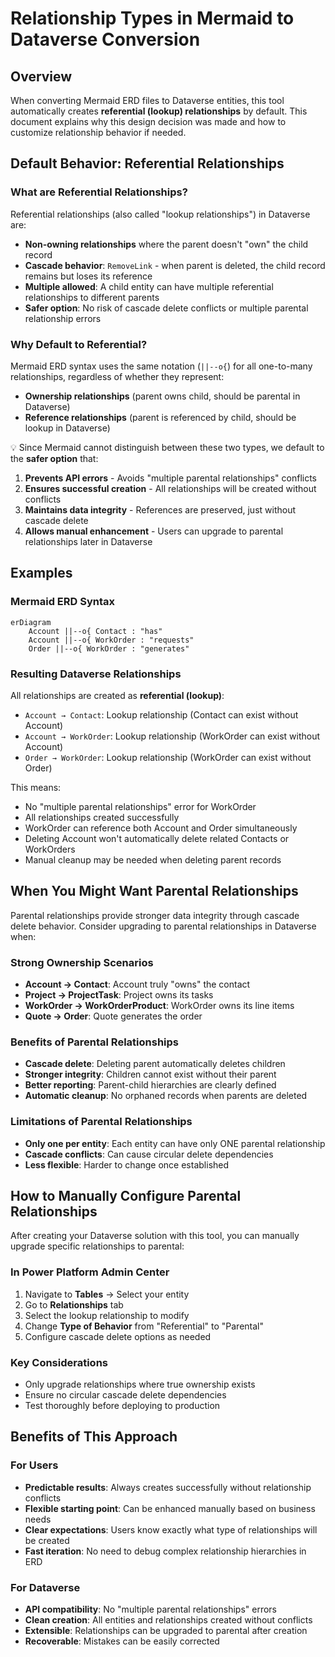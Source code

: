 # Relationship Types in Mermaid to Dataverse Conversion

## Overview

When converting Mermaid ERD files to Dataverse entities, this tool automatically creates **referential (lookup) relationships** by default. This document explains why this design decision was made and how to customize relationship behavior if needed.

## Default Behavior: Referential Relationships

### What are Referential Relationships?

Referential relationships (also called "lookup relationships") in Dataverse are:
- **Non-owning relationships** where the parent doesn't "own" the child record
- **Cascade behavior**: `RemoveLink` - when parent is deleted, the child record remains but loses its reference
- **Multiple allowed**: A child entity can have multiple referential relationships to different parents
- **Safer option**: No risk of cascade delete conflicts or multiple parental relationship errors

### Why Default to Referential?

Mermaid ERD syntax uses the same notation (`||--o{`) for all one-to-many relationships, regardless of whether they represent:
- **Ownership relationships** (parent owns child, should be parental in Dataverse)
- **Reference relationships** (parent is referenced by child, should be lookup in Dataverse)

💡 Since Mermaid cannot distinguish between these two types, we default to the **safer option** that:
1. **Prevents API errors** - Avoids "multiple parental relationships" conflicts
2. **Ensures successful creation** - All relationships will be created without conflicts
3. **Maintains data integrity** - References are preserved, just without cascade delete
4. **Allows manual enhancement** - Users can upgrade to parental relationships later in Dataverse

## Examples

### Mermaid ERD Syntax
```mermaid
erDiagram
    Account ||--o{ Contact : "has"
    Account ||--o{ WorkOrder : "requests"
    Order ||--o{ WorkOrder : "generates"
```

### Resulting Dataverse Relationships
All relationships are created as **referential (lookup)**:
- `Account → Contact`: Lookup relationship (Contact can exist without Account)
- `Account → WorkOrder`: Lookup relationship (WorkOrder can exist without Account)  
- `Order → WorkOrder`: Lookup relationship (WorkOrder can exist without Order)

This means:
- No "multiple parental relationships" error for WorkOrder
- All relationships created successfully
- WorkOrder can reference both Account and Order simultaneously
- Deleting Account won't automatically delete related Contacts or WorkOrders
- Manual cleanup may be needed when deleting parent records

## When You Might Want Parental Relationships

Parental relationships provide stronger data integrity through cascade delete behavior. Consider upgrading to parental relationships in Dataverse when:

### Strong Ownership Scenarios
- **Account → Contact**: Account truly "owns" the contact
- **Project → ProjectTask**: Project owns its tasks
- **WorkOrder → WorkOrderProduct**: WorkOrder owns its line items
- **Quote → Order**: Quote generates the order

### Benefits of Parental Relationships
- **Cascade delete**: Deleting parent automatically deletes children
- **Stronger integrity**: Children cannot exist without their parent
- **Better reporting**: Parent-child hierarchies are clearly defined
- **Automatic cleanup**: No orphaned records when parents are deleted

### Limitations of Parental Relationships
- **Only one per entity**: Each entity can have only ONE parental relationship
- **Cascade conflicts**: Can cause circular delete dependencies
- **Less flexible**: Harder to change once established

## How to Manually Configure Parental Relationships

After creating your Dataverse solution with this tool, you can manually upgrade specific relationships to parental:

### In Power Platform Admin Center
1. Navigate to **Tables** → Select your entity
2. Go to **Relationships** tab
3. Select the lookup relationship to modify
4. Change **Type of Behavior** from "Referential" to "Parental"
5. Configure cascade delete options as needed

### Key Considerations
- Only upgrade relationships where true ownership exists
- Ensure no circular cascade delete dependencies
- Test thoroughly before deploying to production

## Benefits of This Approach

### For Users
- **Predictable results**: Always creates successfully without relationship conflicts
- **Flexible starting point**: Can be enhanced manually based on business needs
- **Clear expectations**: Users know exactly what type of relationships will be created
- **Fast iteration**: No need to debug complex relationship hierarchies in ERD

### For Dataverse
- **API compatibility**: No "multiple parental relationships" errors
- **Clean creation**: All entities and relationships created without conflicts
- **Extensible**: Relationships can be upgraded to parental after creation
- **Recoverable**: Mistakes can be easily corrected

